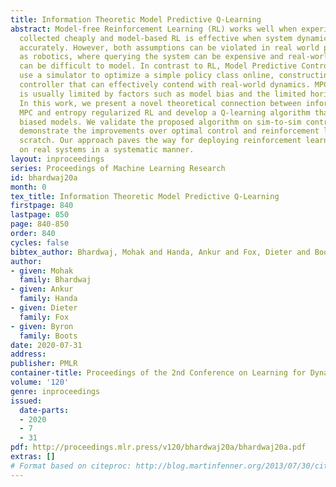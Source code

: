 ```yaml
---
title: Information Theoretic Model Predictive Q-Learning
abstract: Model-free Reinforcement Learning (RL) works well when experience can be
  collected cheaply and model-based RL is effective when system dynamics can be modeled
  accurately. However, both assumptions can be violated in real world problems such
  as robotics, where querying the system can be expensive and real-world dynamics
  can be difficult to model. In contrast to RL, Model Predictive Control (MPC) algorithms
  use a simulator to optimize a simple policy class online, constructing a closed-loop
  controller that can effectively contend with real-world dynamics. MPC performance
  is usually limited by factors such as model bias and the limited horizon of optimization.
  In this work, we present a novel theoretical connection between information theoretic
  MPC and entropy regularized RL and develop a Q-learning algorithm that can leverage
  biased models. We validate the proposed algorithm on sim-to-sim control tasks to
  demonstrate the improvements over optimal control and reinforcement learning from
  scratch. Our approach paves the way for deploying reinforcement learning algorithms
  on real systems in a systematic manner.
layout: inproceedings
series: Proceedings of Machine Learning Research
id: bhardwaj20a
month: 0
tex_title: Information Theoretic Model Predictive Q-Learning
firstpage: 840
lastpage: 850
page: 840-850
order: 840
cycles: false
bibtex_author: Bhardwaj, Mohak and Handa, Ankur and Fox, Dieter and Boots, Byron
author:
- given: Mohak
  family: Bhardwaj
- given: Ankur
  family: Handa
- given: Dieter
  family: Fox
- given: Byron
  family: Boots
date: 2020-07-31
address: 
publisher: PMLR
container-title: Proceedings of the 2nd Conference on Learning for Dynamics and Control
volume: '120'
genre: inproceedings
issued:
  date-parts:
  - 2020
  - 7
  - 31
pdf: http://proceedings.mlr.press/v120/bhardwaj20a/bhardwaj20a.pdf
extras: []
# Format based on citeproc: http://blog.martinfenner.org/2013/07/30/citeproc-yaml-for-bibliographies/
---
```

